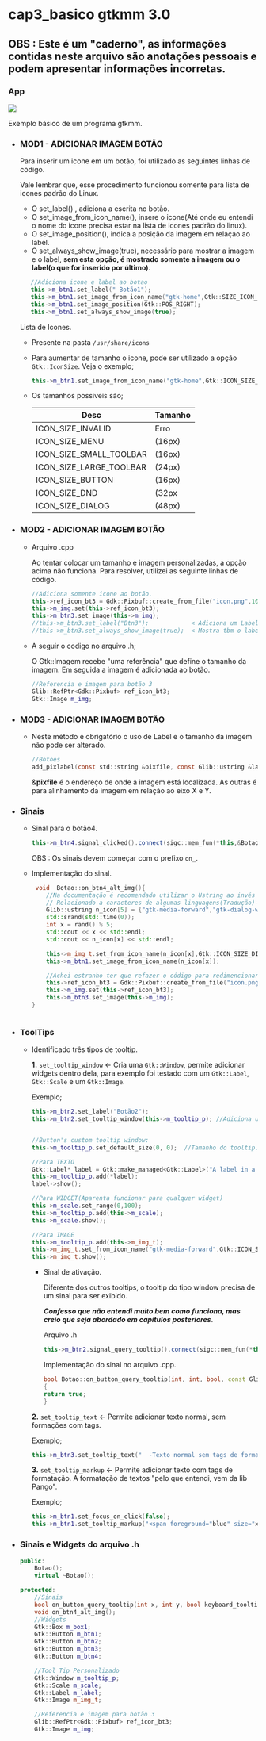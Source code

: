 # cap3_basico gtkmm 3.0
## OBS : Este é um "caderno", as informações contidas neste arquivo são anotações pessoais e podem apresentar informações incorretas.

### App

![](https://github.com/upuaut-wq/cap3_basico/blob/master/DOC/Peek%2006-11-2021%2023-26.gif)

Exemplo básico de um programa gtkmm.

* ### MOD1 - ADICIONAR IMAGEM BOTÃO

    Para inserir um icone em um botão, foi utilizado as seguintes linhas de código.

    Vale lembrar que, esse procedimento funcionou somente para lista de icones padrão do Linux.

    * O set_label() , adiciona a escrita no botão.
    * O set_image_from_icon_name(), insere o icone(Até onde eu entendi o nome do icone precisa estar na lista de icones padrão do linux).
    * O set_image_position(), indica a posição da imagem em relaçao ao label.
    * O set_always_show_image(true), necessário para mostrar a imagem e o label, **sem esta opção, é mostrado somente a imagem ou o label(o que for inserido por último)**.

     ~~~c++
        //Adiciona icone e label ao botao
        this->m_btn1.set_label(" Botão1");
        this->m_btn1.set_image_from_icon_name("gtk-home",Gtk::SIZE_ICON_BUTTON);
        this->m_btn1.set_image_position(Gtk::POS_RIGHT);
        this->m_btn1.set_always_show_image(true); 
    ~~~

    Lista de Icones.
    
    * Presente na pasta `/usr/share/icons`
    * Para aumentar de tamanho o icone, pode ser utilizado a opção `Gtk::IconSize`. Veja o exemplo;

        ~~~c++
        this->m_btn1.set_image_from_icon_name("gtk-home",Gtk::ICON_SIZE_BUTTON);
        ~~~


    * Os tamanhos possiveis são;

        Desc | Tamanho
        -----|--------
        ICON_SIZE_INVALID | Erro 
        ICON_SIZE_MENU  | (16px)
        ICON_SIZE_SMALL_TOOLBAR  | (16px)
        ICON_SIZE_LARGE_TOOLBAR  | (24px)
        ICON_SIZE_BUTTON  | (16px)
        ICON_SIZE_DND  |  (32px
        ICON_SIZE_DIALOG  | (48px)

* ### MOD2 - ADICIONAR IMAGEM BOTÃO

    * Arquivo .cpp
    
        Ao tentar colocar um tamanho e imagem personalizadas, a opção acima não funciona. Para resolver, utilizei as seguinte linhas de código.

        ~~~c++
        //Adiciona somente icone ao botão.
        this->ref_icon_bt3 = Gdk::Pixbuf::create_from_file("icon.png",100,100,false); 
        this->m_img.set(this->ref_icon_bt3);                         
        this->m_btn3.set_image(this->m_img);                         
        //this->m_btn3.set_label("Btn3");            < Adiciona um Label
        //this->m_btn3.set_always_show_image(true);  < Mostra tbm o label
        ~~~

    * A seguir o codigo no arquivo .h;

        O Gtk::Imagem recebe "uma referência" que define o tamanho da imagem. Em seguida a imagem é adicionada ao botão.

        ~~~c++
        //Referencia e imagem para botão 3
        Glib::RefPtr<Gdk::Pixbuf> ref_icon_bt3;
        Gtk::Image m_img;
        ~~~

* ### MOD3 - ADICIONAR IMAGEM BOTÃO

    * Neste método é obrigatório o uso de Label e o tamanho da imagem não pode ser alterado. 

        ~~~c
        //Botoes
        add_pixlabel(const std::string &pixfile, const Glib::ustring &label, Gtk::Align x_align, Gtk::Align y_align = Gtk::ALIGN_CENTER);
        ~~~

        &**pixfile** é o endereço de onde a imagem está localizada. As outras é para alinhamento da imagem em relação ao eixo X e Y.

* ### Sinais

    * Sinal para o botão4.

        

        ~~~c++
        this->m_btn4.signal_clicked().connect(sigc::mem_fun(*this,&Botao::on_btn4_alt_img));                 
        ~~~

        OBS : Os sinais devem começar com o prefixo `on_`.

    * Implementação do sinal.

        ~~~c++
         void  Botao::on_btn4_alt_img(){
            //Na documentação é recomendado utilizar o Ustring ao invés de string.
            // Relacionado a caracteres de algumas linguagens(Tradução)->rever...
            Glib::ustring n_icon[5] = {"gtk-media-forward","gtk-dialog-warning","gtk-page-setup","gtk-refresh","gtk-add"};
            std::srand(std::time(0));
            int x = rand() % 5;
            std::cout << x << std::endl;
            std::cout << n_icon[x] << std::endl;

            this->m_img_t.set_from_icon_name(n_icon[x],Gtk::ICON_SIZE_DIALOG);
            this->m_btn1.set_image_from_icon_name(n_icon[x]);

            //Achei estranho ter que refazer o código para redimencionar o tamanho da imagem.
            this->ref_icon_bt3 = Gdk::Pixbuf::create_from_file("icon.png",50,50,false); 
            this->m_img.set(this->ref_icon_bt3);                                       
            this->m_btn3.set_image(this->m_img);         
        }
    ~~~

* ### ToolTips

    * Identificado três tipos de tooltip.

        **1.** `set_tooltip_window` <- Cria uma `Gtk::Window`, permite adicionar widgets dentro dela, para exemplo foi testado com um `Gtk::Label`, `Gtk::Scale` e um `Gtk::Image`.

        Exemplo;

        ~~~c++
        this->m_btn2.set_label("Botão2");
        this->m_btn2.set_tooltip_window(this->m_tooltip_p); //Adiciona um tooltip do tipo window ao botao.
        

        //Button's custom tooltip window:
        this->m_tooltip_p.set_default_size(0, 0);  //Tamanho do tooltip.0 = se ajusta ao conteudo.
        
        //Para TEXTO
        Gtk::Label* label = Gtk::make_managed<Gtk::Label>("A label in a custom tooltip window");
        this->m_tooltip_p.add(*label); 
        label->show();

        //Para WIDGET(Aparenta funcionar para qualquer widget)
        this->m_scale.set_range(0,100);             
        this->m_tooltip_p.add(this->m_scale);   
        this->m_scale.show(); 

        //Para IMAGE
        this->m_tooltip_p.add(this->m_img_t);  
        this->m_img_t.set_from_icon_name("gtk-media-forward",Gtk::ICON_SIZE_DIALOG);
        this->m_img_t.show();  
        ~~~

        * Sinal de ativação.

            Diferente dos outros tooltips, o tooltip do tipo window precisa de um sinal para ser exibido. 
            
            **_Confesso que não entendi muito bem como funciona, mas creio que seja abordado em capítulos posteriores_**.

            Arquivo .h

            ~~~c++
            this->m_btn2.signal_query_tooltip().connect(sigc::mem_fun(*this, &Botao::on_button_query_tooltip));
            ~~~

            Implementação do sinal no arquivo .cpp.

            ~~~c++
            bool Botao::on_button_query_tooltip(int, int, bool, const Glib::RefPtr<Gtk::Tooltip>&)
            {
            return true;
            }
            ~~~


        **2.** `set_tooltip_text` <- Permite adicionar texto normal, sem formações com tags.

        Exemplo;

        ~~~c++
        this->m_btn3.set_tooltip_text("  -Texto normal sem tags de formatação.\n  -Imagem personalizada no icone.\n  -Margem esq,dir de 10px.\n  -Alinhamento no inicio com vspand.\n -Nome pode ser colocado tbm.");
        ~~~

        **3.** `set_tooltip_markup` <- Permite adicionar texto com tags de formatação. A formatação de textos "pelo que entendi, vem da lib Pango".

        Exemplo;

        ~~~c++
        this->m_btn1.set_focus_on_click(false);
        this->m_btn1.set_tooltip_markup("<span foreground="blue" size="x-large">Este texto é azul</span> isso é <i>LEGAL </i>!");
        ~~~

* ### Sinais e Widgets do arquivo .h

    ~~~c++
    public:
        Botao();
        virtual ~Botao();

    protected:
        //Sinais
        bool on_button_query_tooltip(int x, int y, bool keyboard_tooltip, const Glib::RefPtr<Gtk::Tooltip>& tooltip);
        void on_btn4_alt_img();
        //Widgets 
        Gtk::Box m_box1; 
        Gtk::Button m_btn1;
        Gtk::Button m_btn2;
        Gtk::Button m_btn3;
        Gtk::Button m_btn4;

        //Tool Tip Personalizado
        Gtk::Window m_tooltip_p;
        Gtk::Scale m_scale;
        Gtk::Label m_label;
        Gtk::Image m_img_t;

        //Referencia e imagem para botão 3
        Glib::RefPtr<Gdk::Pixbuf> ref_icon_bt3;
        Gtk::Image m_img;
    ~~~
